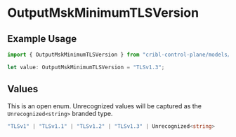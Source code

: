 # OutputMskMinimumTLSVersion

## Example Usage

```typescript
import { OutputMskMinimumTLSVersion } from "cribl-control-plane/models/operations";

let value: OutputMskMinimumTLSVersion = "TLSv1.3";
```

## Values

This is an open enum. Unrecognized values will be captured as the `Unrecognized<string>` branded type.

```typescript
"TLSv1" | "TLSv1.1" | "TLSv1.2" | "TLSv1.3" | Unrecognized<string>
```